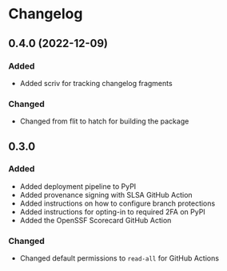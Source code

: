 # Changelog
<!-- scriv-insert-here -->

<a id='changelog-0.4.0'></a>
## 0.4.0 (2022-12-09)

### Added

- Added scriv for tracking changelog fragments

### Changed

- Changed from flit to hatch for building the package

## 0.3.0

### Added

- Added deployment pipeline to PyPI
- Added provenance signing with SLSA GitHub Action
- Added instructions on how to configure branch protections
- Added instructions for opting-in to required 2FA on PyPI
- Added the OpenSSF Scorecard GitHub Action

### Changed

- Changed default permissions to `read-all` for GitHub Actions
